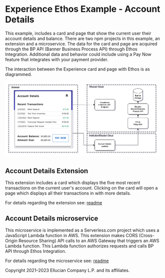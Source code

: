 # Experience Ethos Example - Account Details

This example, includes a card and page that show the current user their account details and balance. There are two npm projects in this example, an extension and a microservice. The data for the card and page are acquired through the BP API (Banner Business Process API) through Ethos Integration. Additional data and behavior could include using a Pay Now feature that integrates with your payment provider.

The interaction between the Experience card and page with Ethos is as diagrammed.

![](docs/images/Account-Details-Diagram.png)

## Account Details Extension

This extension includes a card which displays the five most recent transactions on the current user's account. Clicking on the card will open a page which displays all their transactions in with more details.

For details regarding the extension see: [readme](extension/README.md)

## Account Details microservice

This microservice is implemented as a Serverless.com project which uses a JavaScript Lambda function in AWS. This extension makes CORS (Cross-Origin Resource Sharing) API calls to an AWS Gateway that triggers an AWS Lambda function. This Lambda function authorizes requests and calls BP API through Ethos Integration.

For details regarding the microservice see: [readme](microservice/README.md)

Copyright 2021–2023 Ellucian Company L.P. and its affiliates.
